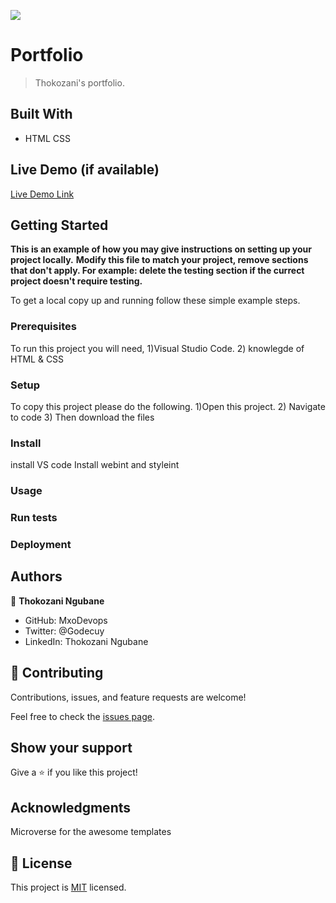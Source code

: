 ![](https://img.shields.io/badge/Microverse-blueviolet)

# Portfolio

> Thokozani's portfolio.


## Built With

- HTML CSS


## Live Demo (if available)

[Live Demo Link](https://livedemo.com)


## Getting Started

**This is an example of how you may give instructions on setting up your project locally.**
**Modify this file to match your project, remove sections that don't apply. For example: delete the testing section if the currect project doesn't require testing.**


To get a local copy up and running follow these simple example steps.

### Prerequisites
To run this project you will need, 1)Visual Studio Code. 2) knowlegde of HTML & CSS

### Setup
To copy this project please do the following. 1)Open this project. 2) Navigate to code 3) Then download the files


### Install
install VS code
Install webint and styleint

### Usage

### Run tests

### Deployment



## Authors

👤 **Thokozani Ngubane**

- GitHub: MxoDevops
- Twitter: @Godecuy
- LinkedIn: Thokozani Ngubane


## 🤝 Contributing

Contributions, issues, and feature requests are welcome!

Feel free to check the [issues page](../../issues/).

## Show your support

Give a ⭐️ if you like this project!

## Acknowledgments
Microverse for the awesome templates

## 📝 License

This project is [MIT](./MIT.md) licensed.
